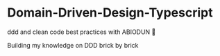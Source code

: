 # Domain-Driven-Design-Typescript
ddd and clean code best practices with ABIODUN 💪

Building my knowledge on DDD brick by brick
